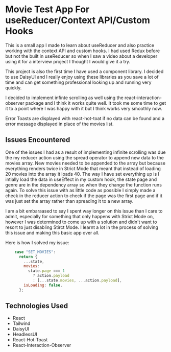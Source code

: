 # Movie Test App For useReducer/Context API/Custom Hooks

This is a small app I made to learn about useReducer and also practice working with the context API and custom hooks. I had used Redux before but not the built in useReducer so when I saw a video about a developer using it for a interview project I thought I would give it a try.

This project is also the first time I have used a component library. I decided to use DaisyUI and I really enjoy using these libraries as you save a lot of time and can get something professional looking up and running very quickly.

I decided to implement infinte scrolling as well using the react-interaction-observer package and I think it works quite well. It took me some time to get it to a point where I was happy with it but I think works very smoothly now.

Error Toasts are displayed with react-hot-toat if no data can be found and a error message displayed in place of the movies list.

## Issues Encountered

One of the issues I had as a result of implementing infinite scrolling was due the my reducer action using the spread operator to append new data to the movies array. New movies needed to be appended to the array but because everything renders twice in Strict Mode that meant that instead of loading 20 movies into the array it loads 40. The way I have set everything up is I intially load the data in useEffect in my custom hook, the state page and genre are in the dependency array so when they change the function runs again. To solve this issue with as little code as possible I simply made a check in the reducer action to check if the page was the first page and if it was just set the array rather than spreading it to a new array.

I am a bit embaraased to say I spent way longer on this issue than I care to admit, especially for something that only happens with Strict Mode on, however I was determined to come up with a solution and didn't want to resort to just disabling Stirct Mode. I learnt a lot in the process of solving this issue and making this basic app over all.

Here is how I solved my issue:

```js
    case "SET_MOVIES":
      return {
        ...state,
        movies:
          state.page === 1
            ? action.payload
            : [...state.movies, ...action.payload],
        isLoading: false,
      };

```

## Technologies Used

- React
- Tailwind
- DaisyUI
- HeadlessUI
- React-Hot-Toast
- React-Interaction-Observer
